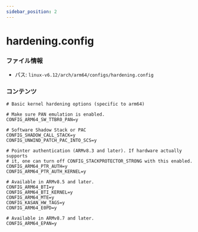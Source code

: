 ```yaml
---
sidebar_position: 2
---
```

# hardening.config

### ファイル情報

- パス: `linux-v6.12/arch/arm64/configs/hardening.config`

### コンテンツ

```config
# Basic kernel hardening options (specific to arm64)

# Make sure PAN emulation is enabled.
CONFIG_ARM64_SW_TTBR0_PAN=y

# Software Shadow Stack or PAC
CONFIG_SHADOW_CALL_STACK=y
CONFIG_UNWIND_PATCH_PAC_INTO_SCS=y

# Pointer authentication (ARMv8.3 and later). If hardware actually supports
# it, one can turn off CONFIG_STACKPROTECTOR_STRONG with this enabled.
CONFIG_ARM64_PTR_AUTH=y
CONFIG_ARM64_PTR_AUTH_KERNEL=y

# Available in ARMv8.5 and later.
CONFIG_ARM64_BTI=y
CONFIG_ARM64_BTI_KERNEL=y
CONFIG_ARM64_MTE=y
CONFIG_KASAN_HW_TAGS=y
CONFIG_ARM64_E0PD=y

# Available in ARMv8.7 and later.
CONFIG_ARM64_EPAN=y

```
